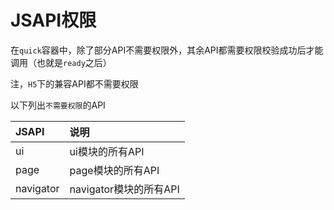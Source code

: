 # JSAPI权限

在`quick`容器中，除了部分API不需要权限外，其余API都需要权限校验成功后才能调用（也就是`ready`之后）

注，`H5`下的兼容API都不需要权限

以下列出`不需要权限`的API

| JSAPI | 说明 |
| :------------- |:-------------|
| ui | ui模块的所有API |
| page | page模块的所有API |
| navigator | navigator模块的所有API |
